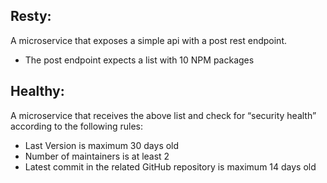 ## Resty: 
A microservice that exposes a simple api with a post rest endpoint.
- The post endpoint expects a list with 10 NPM packages

## Healthy: 
A microservice that receives the above list and check for “security health” according to the following rules:
- Last Version is maximum 30 days old
- Number of maintainers is at least 2
- Latest commit in the related GitHub repository is maximum 14 days old 